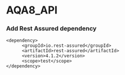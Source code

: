 # AQA8_API
### Add Rest Assured dependency
```
<dependency>
      <groupId>io.rest-assured</groupId>
      <artifactId>rest-assured</artifactId>
      <version>4.1.2</version>
      <scope>test</scope>
</dependency>
```
